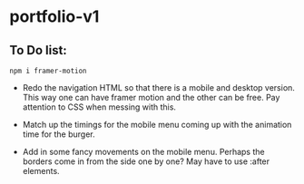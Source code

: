 # portfolio-v1

## To Do list:

`npm i framer-motion`

- Redo the navigation HTML so that there is a mobile and desktop version. This way one can have framer motion and the other can be free. Pay attention to CSS when messing with this.

- Match up the timings for the mobile menu coming up with the animation time for the burger.

- Add in some fancy movements on the mobile menu. Perhaps the borders come in from the side one by one? May have to use :after elements.